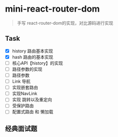 # mini-react-router-dom

> 手写 react-router-dom的实现，对比源码进行实现

## Task

- [x] history 路由基本实现
- [x] hash 路由的基本实现
- [ ] 核心API【history】的实现
- [ ] 路径参数的实现
- [ ] 路径参数
- [ ] Link 导航
- [ ] 实现嵌套路由
- [ ] 实现NavLink
- [ ] 实现 跳转以及重定向
- [ ] 受保护路由
- [ ] 配置式路由 和 懒加载

## 经典面试题

